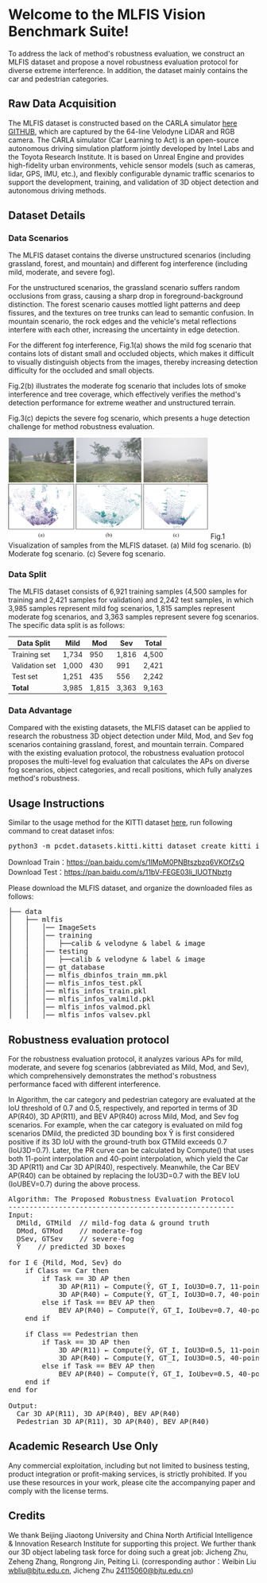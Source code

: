 # Welcome to the MLFIS Vision Benchmark Suite! 

To address the lack of method's robustness evaluation, we construct an MLFIS dataset and propose a novel robustness evaluation protocol for diverse extreme interference.  In addition, the dataset mainly contains the car and pedestrian categories.

## Raw Data Acquisition

The MLFIS dataset is constructed based on the CARLA simulator [here](https://carla.org/)  [GITHUB](https://github.com/carla-simulator/carla), which are captured by the 64-line Velodyne LiDAR and RGB camera. The CARLA simulator (Car Learning to Act) is an open-source autonomous driving simulation platform jointly developed by Intel Labs and the Toyota Research Institute. It is based on Unreal Engine and provides high-fidelity urban environments, vehicle sensor models (such as cameras, lidar, GPS, IMU, etc.), and flexibly configurable dynamic traffic scenarios to support the development, training, and validation of 3D object detection and autonomous driving methods.


## Dataset Details

### Data Scenarios

The MLFIS dataset contains the diverse unstructured scenarios (including grassland, forest, and mountain) and different fog interference (including mild, moderate, and severe fog).

For the unstructured scenarios, the grassland scenario suffers random occlusions from grass, causing a sharp drop in foreground-background distinction. The forest scenario causes mottled light patterns and deep fissures, and the textures on tree trunks can lead to semantic confusion. In mountain scenario, the rock edges and the vehicle's metal reflections interfere with each other, increasing the uncertainty in edge detection. 

For the different fog interference, Fig.1(a) shows the mild fog scenario that contains lots of distant small and occluded objects, which makes it  difficult to visually distinguish objects from the images, thereby increasing detection difficulty for the occluded and small objects. 

Fig.2(b) illustrates the moderate fog scenario that includes lots of smoke interference and tree coverage, which effectively verifies the method's  detection performance for extreme weather and unstructured terrain. 

Fig.3(c) depicts the severe fog scenario, which presents a huge detection challenge for method robustness evaluation. 

<img src="Fig.png" width="80%" alt="Visualization of samples from the MLFIS dataset. (a) Mild fog scenario. (b) Moderate fog scenario. (c) Severe fog scenario."/>
Fig.1 Visualization of samples from the MLFIS dataset. (a) Mild fog scenario. (b) Moderate fog scenario. (c) Severe fog scenario.


### Data Split

The MLFIS dataset consists of 6,921 training samples (4,500 samples for training and 2,421 samples for validation) and 2,242 test samples, in which 3,985 samples represent mild fog scenarios, 1,815 samples represent moderate fog scenarios, and 3,363 samples represent severe fog scenarios. The specific data split is as follows:

| Data Split     | Mild  | Mod | Sev  | Total |
|----------------|-------|-----|------|--------|
| Training set   | 1,734 | 950 | 1,816 | 4,500 |
| Validation set | 1,000 | 430 | 991  | 2,421 |
| Test set       | 1,251 | 435 | 556  | 2,242 |
| **Total**      | 3,985 | 1,815 | 3,363 | 9,163



### Data Advantage

Compared with the existing datasets, the MLFIS dataset can be applied to research the robustness 3D object detection under Mild, Mod, and Sev fog scenarios containing grassland, forest, and mountain terrain. Compared with the existing evaluation protocol, the robustness evaluation protocol proposes the multi-level fog evaluation that  calculates the APs on diverse fog scenarios, object categories, and recall positions, which fully analyzes method's robustness.


## Usage Instructions

Similar to the usage method for the KITTI dataset [here](https://www.cvlibs.net/datasets/kitti/), run following command to creat dataset infos:
<pre>
python3 -m pcdet.datasets.kitti.kitti_dataset create_kitti_infos tools/cfgs/dataset_configs/kitti_dataset.yaml
</pre>

Download Train：https://pan.baidu.com/s/1lMpM0PNBtszbzq6VKOfZsQ \
Download Test：https://pan.baidu.com/s/11bV-FEGE03li_lUOTNbztg 


Please download the MLFIS dataset, and organize the downloaded files as follows: 
<pre>
├── data
│   ├── mlfis
│   │   │── ImageSets
│   │   │── training
│   │   │   ├──calib & velodyne & label & image
│   │   │── testing
│   │   │   ├──calib & velodyne & label & image
│   │   │── gt_database
│   │   │── mlfis_dbinfos_train_mm.pkl
│   │   │── mlfis_infos_test.pkl
│   │   │── mlfis_infos_train.pkl
│   │   │── mlfis_infos_valmild.pkl
│   │   │── mlfis_infos_valmod.pkl
│   │   │── mlfis_infos_valsev.pkl
</pre>





##  Robustness evaluation protocol

For the robustness evaluation protocol, it analyzes various APs for mild, moderate, and severe fog scenarios (abbreviated as Mild, Mod, and Sev), which comprehensively demonstrates the method's robustness performance faced with different interference.

In Algorithm, the car category and pedestrian category are evaluated at the IoU threshold of 0.7 and 0.5, respectively, and reported in terms of 3D AP(R40), 3D AP(R11), and BEV AP(R40) across Mild, Mod, and Sev fog scenarios. For example, when the car category is evaluated on mild fog scenarios DMild, the predicted 3D bounding box Ŷ  is first considered positive if its 3D IoU with the ground-truth box GTMild exceeds 0.7 (IoU3D=0.7). Later, the PR curve can be calculated by Compute() that uses both 11-point interpolation and 40-point interpolation, which yield the Car 3D AP(R11) and Car 3D AP(R40), respectively. Meanwhile, the Car BEV AP(R40) can be obtained by replacing the IoU3D=0.7 with the BEV IoU (IoUBEV=0.7) during the above process.

<pre>
Algorithm: The Proposed Robustness Evaluation Protocol
------------------------------------------------------
Input:  
  DMild, GTMild  // mild-fog data & ground truth  
  DMod, GTMod    // moderate-fog  
  DSev, GTSev    // severe-fog  
  Ŷ    // predicted 3D boxes  

for I ∈ {Mild, Mod, Sev} do
    if Class == Car then
        if Task == 3D AP then
            3D AP(R11) ← Compute(Ŷ, GT_I, IoU3D=0.7, 11-point)
            3D AP(R40) ← Compute(Ŷ, GT_I, IoU3D=0.7, 40-point)
        else if Task == BEV AP then
            BEV AP(R40) ← Compute(Ŷ, GT_I, IoUbev=0.7, 40-point)
    end if

    if Class == Pedestrian then
        if Task == 3D AP then
            3D AP(R11) ← Compute(Ŷ, GT_I, IoU3D=0.5, 11-point)
            3D AP(R40) ← Compute(Ŷ, GT_I, IoU3D=0.5, 40-point)
        else if Task == BEV AP then
            BEV AP(R40) ← Compute(Ŷ, GT_I, IoUbev=0.5, 40-point)
    end if
end for

Output:
  Car 3D AP(R11), 3D AP(R40), BEV AP(R40)
  Pedestrian 3D AP(R11), 3D AP(R40), BEV AP(R40)
</pre>



## Academic Research Use Only

Any commercial exploitation, including but not limited to business testing, product integration or profit-making services, is strictly prohibited. If you use these resources in your work, please cite the accompanying paper and comply with the license terms.

## Credits

We thank Beijing Jiaotong University and China North Artificial Intelligence & Innovation Research Institute for supporting this project. We further thank our 3D object labeling task force for doing such a great job: Jicheng Zhu, Zeheng Zhang, Rongrong Jin, Peiting Li. (corresponding author：Weibin Liu wbliu@bjtu.edu.cn, Jicheng Zhu 24115060@bjtu.edu.cn)
